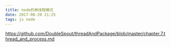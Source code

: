 ```yaml
---
title: node的单线程模式
date: 2017-08-20 21:25
tags: js node
---
```


https://github.com/DoubleSpout/threadAndPackage/blob/master/chapter.7.thread_and_process.md